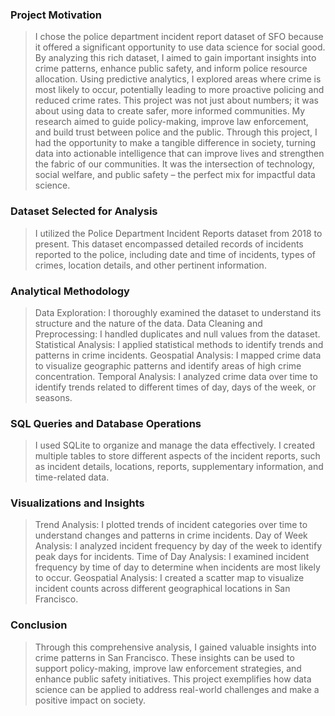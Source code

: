 ### Project Motivation
> I chose the police department incident report dataset of SFO because it offered a significant opportunity to use data science for social good. By analyzing this rich dataset, I aimed to gain important insights into crime patterns, enhance public safety, and inform police resource allocation. Using predictive analytics, I explored areas where crime is most likely to occur, potentially leading to more proactive policing and reduced crime rates.
> This project was not just about numbers; it was about using data to create safer, more informed communities. My research aimed to guide policy-making, improve law enforcement, and build trust between police and the public. Through this project, I had the opportunity to make a tangible difference in society, turning data into actionable intelligence that can improve lives and strengthen the fabric of our communities. It was the intersection of technology, social welfare, and public safety – the perfect mix for impactful data science.

### Dataset Selected for Analysis

> I utilized the Police Department Incident Reports dataset from 2018 to present. This dataset encompassed detailed records of incidents reported to the police, including date and time of incidents, types of crimes, location details, and other pertinent information.

### Analytical Methodology

> Data Exploration: I thoroughly examined the dataset to understand its structure and the nature of the data.
> Data Cleaning and Preprocessing: I handled duplicates and null values from the dataset.
> Statistical Analysis: I applied statistical methods to identify trends and patterns in crime incidents.
> Geospatial Analysis: I mapped crime data to visualize geographic patterns and identify areas of high crime concentration.
> Temporal Analysis: I analyzed crime data over time to identify trends related to different times of day, days of the week, or seasons.

### SQL Queries and Database Operations

> I used SQLite to organize and manage the data effectively. I created multiple tables to store different aspects of the incident reports, such as incident details, locations, reports, supplementary information, and time-related data.

### Visualizations and Insights

> Trend Analysis: I plotted trends of incident categories over time to understand changes and patterns in crime incidents.
> Day of Week Analysis: I analyzed incident frequency by day of the week to identify peak days for incidents.
> Time of Day Analysis: I examined incident frequency by time of day to determine when incidents are most likely to occur.
> Geospatial Analysis: I created a scatter map to visualize incident counts across different geographical locations in San Francisco.

### Conclusion
> Through this comprehensive analysis, I gained valuable insights into crime patterns in San Francisco. These insights can be used to support policy-making, improve law enforcement strategies, and enhance public safety initiatives. This project exemplifies how data science can be applied to address real-world challenges and make a positive impact on society.
